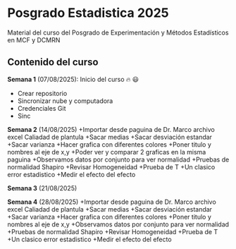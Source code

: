 # Posgrado Estadistica 2025

Material del curso del Posgrado de Experimentación y Métodos Estadísticos en MCF y DCMRN

## Contenido del curso

**Semana 1** (07/08/2025): Inicio del curso :fire: :smiley:
  + Crear repositorio
  + Sincronizar nube y computadora
  + Credenciales Git
  + Sinc

**Semana 2** (14/08/2025)
  +Importar desde paguina de Dr. Marco archivo excel Caliadad de plantula
  +Sacar medias 
  +Sacar desviación estandar
  +Sacar varianza
  +Hacer grafica con diferentes colores
  +Poner titulo y nombres al eje de x,y
  +Poder ver y comparar 2 graficas en la misma paguina
  +Observamos datos por conjunto para ver normalidad
  +Pruebas de normalidad Shapiro
  +Revisar Homogeneidad
  +Prueba de T
  +Un clasico error estadistico
  +Medir el efecto del efecto
  
**Semana 3** (21/08/2025)

**Semana 4** (28/08/2025)
 +Importar desde paguina de Dr. Marco archivo excel Caliadad de plantula
  +Sacar medias 
  +Sacar desviación estandar
  +Sacar varianza
  +Hacer grafica con diferentes colores
  +Poner titulo y nombres al eje de x,y
  +Observamos datos por conjunto para ver normalidad
  +Pruebas de normalidad Shapiro
  +Revisar Homogeneidad
  +Prueba de T
  +Un clasico error estadistico
  +Medir el efecto del efecto
